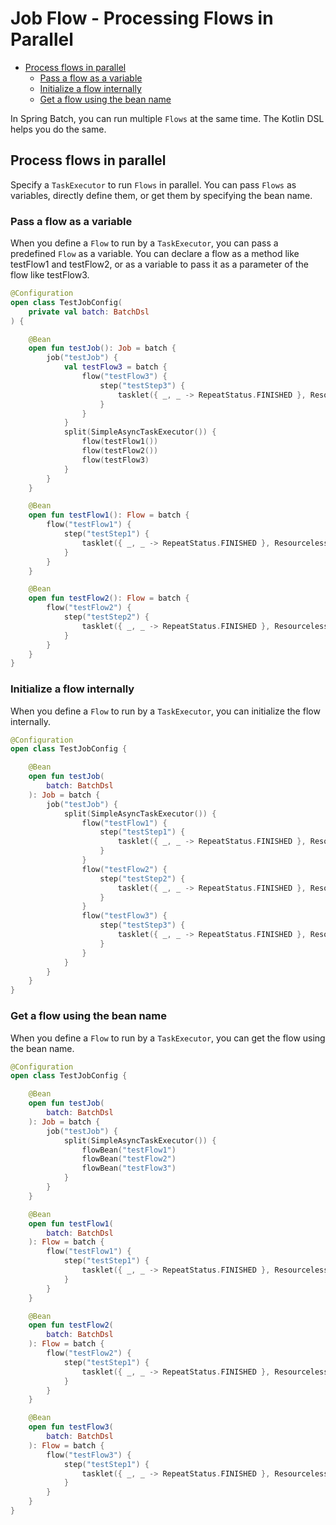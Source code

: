 # Job Flow - Processing Flows in Parallel

- [Process flows in parallel](#process-flows-in-parallel)
  - [Pass a flow as a variable](#pass-a-flow-as-a-variable)
  - [Initialize a flow internally](#initialize-a-flow-internally)
  - [Get a flow using the bean name](#get-a-flow-using-the-bean-name)

In Spring Batch, you can run multiple `Flows` at the same time. The Kotlin DSL helps you do the same.

## Process flows in parallel

Specify a `TaskExecutor` to run `Flows` in parallel. You can pass `Flows` as variables, directly define them, or get them by specifying the bean name.

### Pass a flow as a variable

When you define a `Flow` to run by a `TaskExecutor`, you can pass a predefined `Flow` as a variable. You can declare a flow as a method like testFlow1 and testFlow2, or as a variable to pass it as a parameter of the flow like testFlow3.

```kotlin
@Configuration
open class TestJobConfig(
    private val batch: BatchDsl
) {

    @Bean
    open fun testJob(): Job = batch {
        job("testJob") {
            val testFlow3 = batch {
                flow("testFlow3") {
                    step("testStep3") {
                        tasklet({ _, _ -> RepeatStatus.FINISHED }, ResourcelessTransactionManager())
                    }
                }
            }
            split(SimpleAsyncTaskExecutor()) {
                flow(testFlow1())
                flow(testFlow2())
                flow(testFlow3)
            }
        }
    }

    @Bean
    open fun testFlow1(): Flow = batch {
        flow("testFlow1") {
            step("testStep1") {
                tasklet({ _, _ -> RepeatStatus.FINISHED }, ResourcelessTransactionManager())
            }
        }
    }

    @Bean
    open fun testFlow2(): Flow = batch {
        flow("testFlow2") {
            step("testStep2") {
                tasklet({ _, _ -> RepeatStatus.FINISHED }, ResourcelessTransactionManager())
            }
        }
    }
}
```

### Initialize a flow internally

When you define a `Flow` to run by a `TaskExecutor`, you can initialize the flow internally.

```kotlin
@Configuration
open class TestJobConfig {

    @Bean
    open fun testJob(
        batch: BatchDsl
    ): Job = batch {
        job("testJob") {
            split(SimpleAsyncTaskExecutor()) {
                flow("testFlow1") {
                    step("testStep1") {
                        tasklet({ _, _ -> RepeatStatus.FINISHED }, ResourcelessTransactionManager())
                    }
                }
                flow("testFlow2") {
                    step("testStep2") {
                        tasklet({ _, _ -> RepeatStatus.FINISHED }, ResourcelessTransactionManager())
                    }
                }
                flow("testFlow3") {
                    step("testStep3") {
                        tasklet({ _, _ -> RepeatStatus.FINISHED }, ResourcelessTransactionManager())
                    }
                }
            }
        }
    }
}
```

### Get a flow using the bean name

When you define a `Flow` to run by a `TaskExecutor`, you can get the flow using the bean name.

```kotlin
@Configuration
open class TestJobConfig {

    @Bean
    open fun testJob(
        batch: BatchDsl
    ): Job = batch {
        job("testJob") {
            split(SimpleAsyncTaskExecutor()) {
                flowBean("testFlow1")
                flowBean("testFlow2")
                flowBean("testFlow3")
            }
        }
    }

    @Bean
    open fun testFlow1(
        batch: BatchDsl
    ): Flow = batch {
        flow("testFlow1") {
            step("testStep1") {
                tasklet({ _, _ -> RepeatStatus.FINISHED }, ResourcelessTransactionManager())
            }
        }
    }

    @Bean
    open fun testFlow2(
        batch: BatchDsl
    ): Flow = batch {
        flow("testFlow2") {
            step("testStep1") {
                tasklet({ _, _ -> RepeatStatus.FINISHED }, ResourcelessTransactionManager())
            }
        }
    }

    @Bean
    open fun testFlow3(
        batch: BatchDsl
    ): Flow = batch {
        flow("testFlow3") {
            step("testStep1") {
                tasklet({ _, _ -> RepeatStatus.FINISHED }, ResourcelessTransactionManager())
            }
        }
    }
}
```
